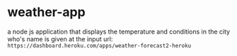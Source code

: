 # weather-app
a node js application that displays the temperature and conditions in the city who's name is given at the input
url:
`https://dashboard.heroku.com/apps/weather-forecast2-heroku`

